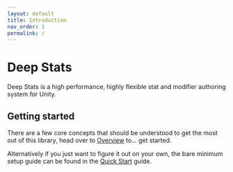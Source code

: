 ```yaml
---
layout: default
title: Introduction
nav_order: 1
permalink: /
---
```


# Deep Stats

Deep Stats is a high performance, highly flexible stat and modifier authoring system for Unity. 

## Getting started
There are a few core concepts that should be understood to get the most out of this library, head over to [Overview](/docs/overview.md) to... get started.

Alternatively if you just want to figure it out on your own, the bare minimum setup guide can be found in the [Quick Start](/docs/quickstart.md) guide.
